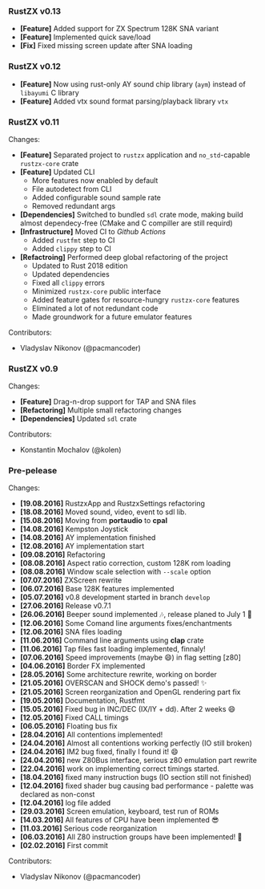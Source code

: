 ### RustZX v0.13
- **[Feature]** Added support for ZX Spectrum 128K SNA variant
- **[Feature]** Implemented quick save/load
- **[Fix]** Fixed missing screen update after SNA loading

### RustZX v0.12
- **[Feature]** Now using rust-only AY sound chip library (`aym`) instead of `libayumi` C library
- **[Feature]** Added vtx sound format parsing/playback library `vtx`

### RustZX v0.11
Changes:
- **[Feature]** Separated project to `rustzx` application and `no_std`-capable `rustzx-core` crate
- **[Feature]** Updated CLI
    - More features now enabled by default
    - File autodetect from CLI
    - Added configurable sound sample rate
    - Removed redundant args
- **[Dependencies]** Switched to bundled `sdl` crate mode, making build almost dependecy-free (CMake and C compiller are still requird)
- **[Infrastructure]** Moved CI to _Github Actions_
    - Added `rustfmt` step to CI
    - Added `clippy` step to CI
- **[Refactroing]** Performed deep global refactoring of the project
    - Updated to Rust 2018 edition
    - Updated dependencies
    - Fixed all `clippy` errors
    - Minimized `rustzx-core` public interface
    - Added feature gates for resource-hungry `rustzx-core` features
    - Eliminated a lot of not redundant code
    - Made groundwork for a future emulator features

Contributors:
- Vladyslav Nikonov (@pacmancoder)

### RustZX v0.9
Changes:
- **[Feature]** Drag-n-drop support for TAP and SNA files
- **[Refactoring]** Multiple small refactoring changes
- **[Dependencies]** Updated `sdl` crate

Contributors:
- Konstantin Mochalov (@kolen)

### Pre-pelease
Changes:
- **[19.08.2016]** RustzxApp and RustzxSettings refactoring
- **[18.08.2016]** Moved sound, video, event to sdl lib.
- **[15.08.2016]** Moving from **portaudio** to **cpal**
- **[14.08.2016]** Kempston Joystick
- **[14.08.2016]** AY implementation finished
- **[12.08.2016]** AY implementation start
- **[09.08.2016]** Refactoring
- **[08.08.2016]** Aspect ratio correction, custom 128K rom loading
- **[08.08.2016]** Window scale selection with `--scale` option
- **[07.07.2016]** ZXScreen rewrite
- **[06.07.2016]** Base 128K features implemented
- **[05.07.2016]** v0.8 development started in branch `develop`
- **[27.06.2016]** Release v0.7.1
- **[26.06.2016]** Beeper sound implemented :notes:, release planed to July 1 :rocket:
- **[12.06.2016]** Some Comand line arguments fixes/enchantments
- **[12.06.2016]** SNA files loading
- **[11.06.2016]** Command line arguments using **clap** crate
- **[11.06.2016]** Tap files fast loading implemented, finnaly!
- **[07.06.2016]** Speed improvements (maybe :smile:) in flag setting [z80]
- **[04.06.2016]** Border FX implemented
- **[28.05.2016]** Some architecture rewrite, working on border
- **[21.05.2016]** OVERSCAN and SHOCK demo's passed! :sparkles:
- **[21.05.2016]** Screen reorganization and OpenGL rendering part fix
- **[19.05.2016]** Documentation, Rustfmt
- **[15.05.2016]** Fixed bug in INC/DEC (IX/IY + dd). After 2 weeks :smile:
- **[12.05.2016]** Fixed CALL timings
- **[06.05.2016]** Floating bus fix
- **[28.04.2016]** All contentions implemented!
- **[24.04.2016]** Almost all contentions working perfectly (IO still broken)
- **[24.04.2016]** IM2 bug fixed, finally I found it! :smile:
- **[24.04.2016]** new Z80Bus interface, serious z80 emulation part rewrite
- **[22.04.2016]** work on implementing correct timings started.
- **[18.04.2016]** fixed many instruction bugs (IO section still not finished)
- **[12.04.2016]** fixed shader bug causing bad performance - palette was declared as non-const
- **[12.04.2016]** log file added
- **[29.03.2016]** Screen emulation, keyboard, test run of ROMs
- **[14.03.2016]** All features of CPU have been implemented :sunglasses:
- **[11.03.2016]** Serious code reorganization
- **[06.03.2016]** All Z80 instruction groups have been implemented! :tada:
- **[02.02.2016]** First commit

Contributors:
- Vladyslav Nikonov (@pacmancoder)
